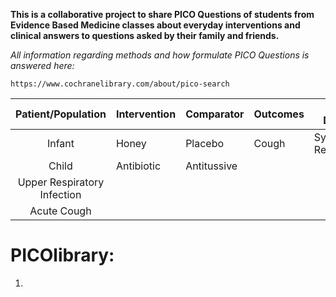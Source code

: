 **This is a collaborative project to share  PICO Questions of students from Evidence Based Medicine classes about everyday interventions and clinical answers to questions asked by their family and friends.**

_All information regarding methods and how formulate PICO Questions is answered here:_

```
https://www.cochranelibrary.com/about/pico-search
```

| Patient/Population        | Intervention | Comparator | Outcomes | Study Design     |
|:-------------------------:|--------------|------------|----------|------------------|
|    Infant                 |   Honey      |  Placebo   |   Cough  |Systematic Review |
|    Child                  |   Antibiotic |Antitussive |          |                  |
|Upper Respiratory Infection|              |            |          |                  |
|    Acute Cough            |              |            |          |                  |


# PICOlibrary:

1. 
